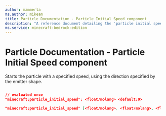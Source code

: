 ```yaml
---
author: mammerla
ms.author: mikeam
title: Particle Documentation - Particle Initial Speed component
description: "A reference document detailing the 'particle initial speed' particle component"
ms.service: minecraft-bedrock-edition
---
```


# Particle Documentation - Particle Initial Speed component

Starts the particle with a specified speed, using the direction specified by the emitter shape.

```json

// evaluated once
"minecraft:particle_initial_speed": <float/molang> <default:0>

"minecraft:particle_initial_speed" [<float/molang>, <float/molang>, <float/molang>],

```
